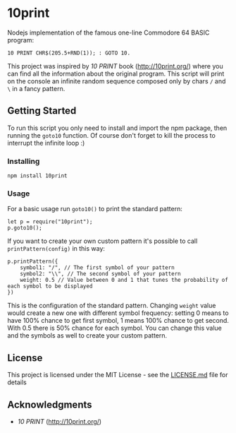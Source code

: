 # 10print

Nodejs implementation of the famous one-line Commodore 64 BASIC program: 
```
10 PRINT CHR$(205.5+RND(1)); : GOTO 10. 
```
This project was inspired by _10 PRINT_ book (http://10print.org/) where you can find all the information about the original program.
This script will print on the console an infinite random sequence composed only by chars `/` and `\` in a fancy pattern.

## Getting Started

To run this script you only need to install and import the npm package, then running the `goto10` function. Of course don't forget to kill the process to interrupt the infinite loop :)

### Installing
```
npm install 10print
```

### Usage
For a basic usage run `goto10()` to print the standard pattern: 
```
let p = require("10print");
p.goto10();
```

If you want to create your own custom pattern it's possible to call `printPattern(config)` in this way:
```
p.printPattern({
    symbol1: "/", // The first symbol of your pattern
    symbol2: "\\", // The second symbol of your pattern
    weight: 0.5 // Value between 0 and 1 that tunes the probability of each symbol to be displayed
})
```
This is the configuration of the standard pattern. Changing `weight` value would create a new one with different symbol frequency: setting 0 means to have 100% chance to get first symbol, 1 means 100% chance to get second. With 0.5 there is 50% chance for each symbol.
You can change this value and the symbols as well to create your custom pattern.

## License

This project is licensed under the MIT License - see the [LICENSE.md](LICENSE.md) file for details

## Acknowledgments

* _10 PRINT_ (http://10print.org/)
